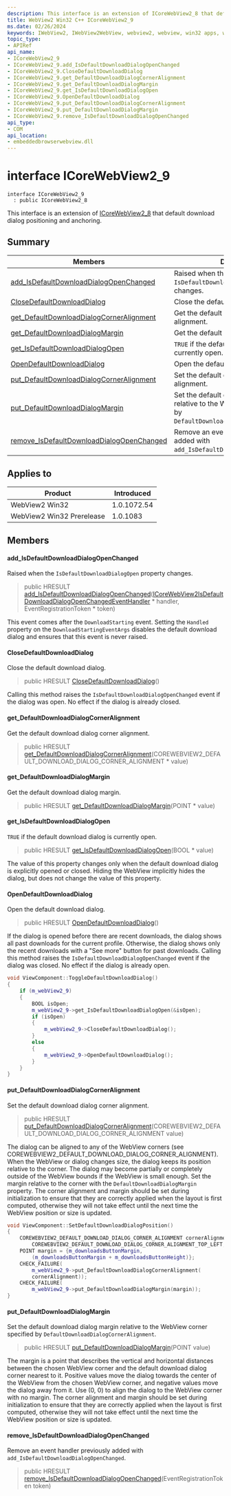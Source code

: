 ```yaml
---
description: This interface is an extension of ICoreWebView2_8 that default download dialog positioning and anchoring.
title: WebView2 Win32 C++ ICoreWebView2_9
ms.date: 02/26/2024
keywords: IWebView2, IWebView2WebView, webview2, webview, win32 apps, win32, edge, ICoreWebView2, ICoreWebView2Controller, browser control, edge html, ICoreWebView2_9
topic_type: 
- APIRef
api_name:
- ICoreWebView2_9
- ICoreWebView2_9.add_IsDefaultDownloadDialogOpenChanged
- ICoreWebView2_9.CloseDefaultDownloadDialog
- ICoreWebView2_9.get_DefaultDownloadDialogCornerAlignment
- ICoreWebView2_9.get_DefaultDownloadDialogMargin
- ICoreWebView2_9.get_IsDefaultDownloadDialogOpen
- ICoreWebView2_9.OpenDefaultDownloadDialog
- ICoreWebView2_9.put_DefaultDownloadDialogCornerAlignment
- ICoreWebView2_9.put_DefaultDownloadDialogMargin
- ICoreWebView2_9.remove_IsDefaultDownloadDialogOpenChanged
api_type:
- COM
api_location:
- embeddedbrowserwebview.dll
---
```


# interface ICoreWebView2_9

```
interface ICoreWebView2_9
  : public ICoreWebView2_8
```

This interface is an extension of [ICoreWebView2_8](icorewebview2_8.md) that default download dialog positioning and anchoring.

## Summary

 Members                        | Descriptions
--------------------------------|---------------------------------------------
[add_IsDefaultDownloadDialogOpenChanged](#add_isdefaultdownloaddialogopenchanged) | Raised when the `IsDefaultDownloadDialogOpen` property changes.
[CloseDefaultDownloadDialog](#closedefaultdownloaddialog) | Close the default download dialog.
[get_DefaultDownloadDialogCornerAlignment](#get_defaultdownloaddialogcorneralignment) | Get the default download dialog corner alignment.
[get_DefaultDownloadDialogMargin](#get_defaultdownloaddialogmargin) | Get the default download dialog margin.
[get_IsDefaultDownloadDialogOpen](#get_isdefaultdownloaddialogopen) | `TRUE` if the default download dialog is currently open.
[OpenDefaultDownloadDialog](#opendefaultdownloaddialog) | Open the default download dialog.
[put_DefaultDownloadDialogCornerAlignment](#put_defaultdownloaddialogcorneralignment) | Set the default download dialog corner alignment.
[put_DefaultDownloadDialogMargin](#put_defaultdownloaddialogmargin) | Set the default download dialog margin relative to the WebView corner specified by `DefaultDownloadDialogCornerAlignment`.
[remove_IsDefaultDownloadDialogOpenChanged](#remove_isdefaultdownloaddialogopenchanged) | Remove an event handler previously added with `add_IsDefaultDownloadDialogOpenChanged`.

## Applies to

Product                         | Introduced
--------------------------------|---------------------------------------------
WebView2 Win32            |    1.0.1072.54
WebView2 Win32 Prerelease |    1.0.1083

## Members

#### add_IsDefaultDownloadDialogOpenChanged

Raised when the `IsDefaultDownloadDialogOpen` property changes.

> public HRESULT [add_IsDefaultDownloadDialogOpenChanged](#add_isdefaultdownloaddialogopenchanged)([ICoreWebView2IsDefaultDownloadDialogOpenChangedEventHandler](icorewebview2isdefaultdownloaddialogopenchangedeventhandler.md) * handler, EventRegistrationToken * token)

This event comes after the `DownloadStarting` event. Setting the `Handled` property on the `DownloadStartingEventArgs` disables the default download dialog and ensures that this event is never raised.

#### CloseDefaultDownloadDialog

Close the default download dialog.

> public HRESULT [CloseDefaultDownloadDialog](#closedefaultdownloaddialog)()

Calling this method raises the `IsDefaultDownloadDialogOpenChanged` event if the dialog was open. No effect if the dialog is already closed.

#### get_DefaultDownloadDialogCornerAlignment

Get the default download dialog corner alignment.

> public HRESULT [get_DefaultDownloadDialogCornerAlignment](#get_defaultdownloaddialogcorneralignment)(COREWEBVIEW2_DEFAULT_DOWNLOAD_DIALOG_CORNER_ALIGNMENT * value)

#### get_DefaultDownloadDialogMargin

Get the default download dialog margin.

> public HRESULT [get_DefaultDownloadDialogMargin](#get_defaultdownloaddialogmargin)(POINT * value)

#### get_IsDefaultDownloadDialogOpen

`TRUE` if the default download dialog is currently open.

> public HRESULT [get_IsDefaultDownloadDialogOpen](#get_isdefaultdownloaddialogopen)(BOOL * value)

The value of this property changes only when the default download dialog is explicitly opened or closed. Hiding the WebView implicitly hides the dialog, but does not change the value of this property.

#### OpenDefaultDownloadDialog

Open the default download dialog.

> public HRESULT [OpenDefaultDownloadDialog](#opendefaultdownloaddialog)()

If the dialog is opened before there are recent downloads, the dialog shows all past downloads for the current profile. Otherwise, the dialog shows only the recent downloads with a "See more" button for past downloads. Calling this method raises the `IsDefaultDownloadDialogOpenChanged` event if the dialog was closed. No effect if the dialog is already open.

```cpp
void ViewComponent::ToggleDefaultDownloadDialog()
{
    if (m_webView2_9)
    {
        BOOL isOpen;
        m_webView2_9->get_IsDefaultDownloadDialogOpen(&isOpen);
        if (isOpen)
        {
            m_webView2_9->CloseDefaultDownloadDialog();
        }
        else
        {
            m_webView2_9->OpenDefaultDownloadDialog();
        }
    }
}
```

#### put_DefaultDownloadDialogCornerAlignment

Set the default download dialog corner alignment.

> public HRESULT [put_DefaultDownloadDialogCornerAlignment](#put_defaultdownloaddialogcorneralignment)(COREWEBVIEW2_DEFAULT_DOWNLOAD_DIALOG_CORNER_ALIGNMENT value)

The dialog can be aligned to any of the WebView corners (see COREWEBVIEW2_DEFAULT_DOWNLOAD_DIALOG_CORNER_ALIGNMENT). When the WebView or dialog changes size, the dialog keeps its position relative to the corner. The dialog may become partially or completely outside of the WebView bounds if the WebView is small enough. Set the margin relative to the corner with the `DefaultDownloadDialogMargin` property. The corner alignment and margin should be set during initialization to ensure that they are correctly applied when the layout is first computed, otherwise they will not take effect until the next time the WebView position or size is updated.

```cpp
void ViewComponent::SetDefaultDownloadDialogPosition()
{
    COREWEBVIEW2_DEFAULT_DOWNLOAD_DIALOG_CORNER_ALIGNMENT cornerAlignment =
        COREWEBVIEW2_DEFAULT_DOWNLOAD_DIALOG_CORNER_ALIGNMENT_TOP_LEFT;
    POINT margin = {m_downloadsButtonMargin,
        (m_downloadsButtonMargin + m_downloadsButtonHeight)};
    CHECK_FAILURE(
        m_webView2_9->put_DefaultDownloadDialogCornerAlignment(
        cornerAlignment));
    CHECK_FAILURE(
        m_webView2_9->put_DefaultDownloadDialogMargin(margin));
}
```

#### put_DefaultDownloadDialogMargin

Set the default download dialog margin relative to the WebView corner specified by `DefaultDownloadDialogCornerAlignment`.

> public HRESULT [put_DefaultDownloadDialogMargin](#put_defaultdownloaddialogmargin)(POINT value)

The margin is a point that describes the vertical and horizontal distances between the chosen WebView corner and the default download dialog corner nearest to it. Positive values move the dialog towards the center of the WebView from the chosen WebView corner, and negative values move the dialog away from it. Use (0, 0) to align the dialog to the WebView corner with no margin. The corner alignment and margin should be set during initialization to ensure that they are correctly applied when the layout is first computed, otherwise they will not take effect until the next time the WebView position or size is updated.

#### remove_IsDefaultDownloadDialogOpenChanged

Remove an event handler previously added with `add_IsDefaultDownloadDialogOpenChanged`.

> public HRESULT [remove_IsDefaultDownloadDialogOpenChanged](#remove_isdefaultdownloaddialogopenchanged)(EventRegistrationToken token)

